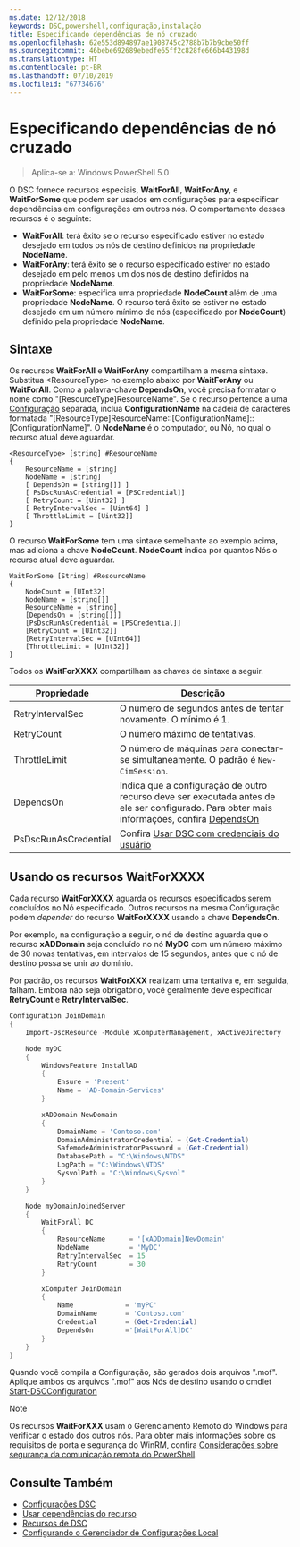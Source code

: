 ```yaml
---
ms.date: 12/12/2018
keywords: DSC,powershell,configuração,instalação
title: Especificando dependências de nó cruzado
ms.openlocfilehash: 62e553d894897ae1908745c2788b7b7b9cbe50ff
ms.sourcegitcommit: 46bebe692689ebedfe65ff2c828fe666b443198d
ms.translationtype: HT
ms.contentlocale: pt-BR
ms.lasthandoff: 07/10/2019
ms.locfileid: "67734676"
---
```

# <a name="specifying-cross-node-dependencies"></a>Especificando dependências de nó cruzado

> Aplica-se a: Windows PowerShell 5.0

O DSC fornece recursos especiais, **WaitForAll**, **WaitForAny**, e **WaitForSome** que podem ser usados em configurações para especificar dependências em configurações em outros nós. O comportamento desses recursos é o seguinte:

- **WaitForAll**: terá êxito se o recurso especificado estiver no estado desejado em todos os nós de destino definidos na propriedade **NodeName**.
- **WaitForAny**: terá êxito se o recurso especificado estiver no estado desejado em pelo menos um dos nós de destino definidos na propriedade **NodeName**.
- **WaitForSome**: especifica uma propriedade **NodeCount** além de uma propriedade **NodeName**. O recurso terá êxito se estiver no estado desejado em um número mínimo de nós (especificado por **NodeCount**) definido pela propriedade **NodeName**.

## <a name="syntax"></a>Sintaxe

Os recursos **WaitForAll** e **WaitForAny** compartilham a mesma sintaxe. Substitua \<ResourceType\> no exemplo abaixo por **WaitForAny** ou **WaitForAll**.
Como a palavra-chave **DependsOn**, você precisa formatar o nome como "[ResourceType]ResourceName". Se o recurso pertence a uma [Configuração](configurations.md) separada, inclua **ConfigurationName** na cadeia de caracteres formatada "[ResourceType]ResourceName::[ConfigurationName]::[ConfigurationName]". O **NodeName** é o computador, ou Nó, no qual o recurso atual deve aguardar.

```
<ResourceType> [string] #ResourceName
{
    ResourceName = [string]
    NodeName = [string]
    [ DependsOn = [string[]] ]
    [ PsDscRunAsCredential = [PSCredential]]
    [ RetryCount = [Uint32] ]
    [ RetryIntervalSec = [Uint64] ]
    [ ThrottleLimit = [Uint32]]
}
```

O recurso **WaitForSome** tem uma sintaxe semelhante ao exemplo acima, mas adiciona a chave **NodeCount**. **NodeCount** indica por quantos Nós o recurso atual deve aguardar.

```
WaitForSome [String] #ResourceName
{
    NodeCount = [UInt32]
    NodeName = [string[]]
    ResourceName = [string]
    [DependsOn = [string[]]]
    [PsDscRunAsCredential = [PSCredential]]
    [RetryCount = [UInt32]]
    [RetryIntervalSec = [UInt64]]
    [ThrottleLimit = [UInt32]]
}
```

Todos os **WaitForXXXX** compartilham as chaves de sintaxe a seguir.

|Propriedade|  Descrição   |
|---------|---------------------|
| RetryIntervalSec| O número de segundos antes de tentar novamente. O mínimo é 1.|
| RetryCount| O número máximo de tentativas.|
| ThrottleLimit| O número de máquinas para conectar-se simultaneamente. O padrão é `New-CimSession`.|
| DependsOn | Indica que a configuração de outro recurso deve ser executada antes de ele ser configurado. Para obter mais informações, confira [DependsOn](resource-depends-on.md)|
| PsDscRunAsCredential | Confira [Usar DSC com credenciais do usuário](./runAsUser.md) |

## <a name="using-waitforxxxx-resources"></a>Usando os recursos WaitForXXXX

Cada recurso **WaitForXXXX** aguarda os recursos especificados serem concluídos no Nó especificado.
Outros recursos na mesma Configuração podem *depender* do recurso **WaitForXXXX** usando a chave **DependsOn**.

Por exemplo, na configuração a seguir, o nó de destino aguarda que o recurso **xADDomain** seja concluído no nó **MyDC** com um número máximo de 30 novas tentativas, em intervalos de 15 segundos, antes que o nó de destino possa se unir ao domínio.

Por padrão, os recursos **WaitForXXX** realizam uma tentativa e, em seguida, falham. Embora não seja obrigatório, você geralmente deve especificar **RetryCount** e **RetryIntervalSec**.

```powershell
Configuration JoinDomain
{
    Import-DscResource -Module xComputerManagement, xActiveDirectory

    Node myDC
    {
        WindowsFeature InstallAD
        {
            Ensure = 'Present'
            Name = 'AD-Domain-Services'
        }

        xADDomain NewDomain
        {
            DomainName = 'Contoso.com'
            DomainAdministratorCredential = (Get-Credential)
            SafemodeAdministratorPassword = (Get-Credential)
            DatabasePath = "C:\Windows\NTDS"
            LogPath = "C:\Windows\NTDS"
            SysvolPath = "C:\Windows\Sysvol"
        }
    }

    Node myDomainJoinedServer
    {
        WaitForAll DC
        {
            ResourceName      = '[xADDomain]NewDomain'
            NodeName          = 'MyDC'
            RetryIntervalSec  = 15
            RetryCount        = 30
        }

        xComputer JoinDomain
        {
            Name             = 'myPC'
            DomainName       = 'Contoso.com'
            Credential       = (Get-Credential)
            DependsOn        ='[WaitForAll]DC'
        }
    }
}
```

Quando você compila a Configuração, são gerados dois arquivos ".mof". Aplique ambos os arquivos ".mof" aos Nós de destino usando o cmdlet [Start-DSCConfiguration](/powershell/module/psdesiredstateconfiguration/start-dscconfiguration)

> [!NOTE]
> Os recursos **WaitForXXX** usam o Gerenciamento Remoto do Windows para verificar o estado dos outros nós.
> Para obter mais informações sobre os requisitos de porta e segurança do WinRM, confira [Considerações sobre segurança da comunicação remota do PowerShell](/powershell/scripting/learn/remoting/winrmsecurity?view=powershell-6).

## <a name="see-also"></a>Consulte Também

- [Configurações DSC](configurations.md)
- [Usar dependências do recurso](resource-depends-on.md)
- [Recursos de DSC](../resources/resources.md)
- [Configurando o Gerenciador de Configurações Local](../managing-nodes/metaConfig.md)

